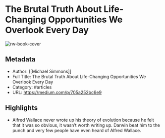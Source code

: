 # The Brutal Truth About Life-Changing Opportunities We Overlook Every Day

![rw-book-cover](https://readwise-assets.s3.amazonaws.com/static/images/article4.6bc1851654a0.png)

## Metadata
- Author: [[Michael Simmons]]
- Full Title: The Brutal Truth About Life-Changing Opportunities We Overlook Every Day
- Category: #articles
- URL: https://medium.com/p/705a252bc6e9

## Highlights
- Alfred Wallace never wrote up his theory of evolution because he felt that it was so obvious, it wasn’t worth writing up. Darwin beat him to the punch and very few people have even heard of Alfred Wallace.
